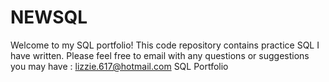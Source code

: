 # NEWSQL
Welcome to my SQL portfolio! This code repository contains practice SQL I have written. Please feel free to email with any questions or suggestions you may have : lizzie.617@hotmail.com
SQL Portfolio
